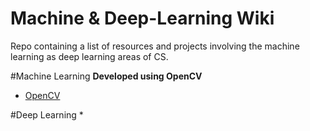 # Machine & Deep-Learning Wiki
Repo containing a list of resources and projects involving the machine learning as deep learning areas of CS.

#Machine Learning
__Developed using OpenCV__
* [OpenCV](https://material.io/)

#Deep Learning
*
